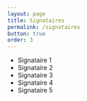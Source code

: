 ```yaml
---
layout: page
title: Signataires
permalink: /signataires
button: true
order: 3
---
```


* Signataire 1
* Signataire 2
* Signataire 3
* Signataire 4
* Signataire 5
